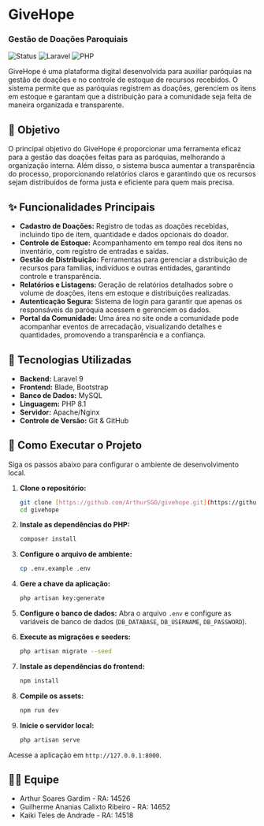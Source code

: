 # GiveHope
### Gestão de Doações Paroquiais

![Status](https://img.shields.io/badge/status-em_desenvolvimento-green)
![Laravel](https://img.shields.io/badge/Laravel-9.15-FF2D20?style=for-the-badge&logo=laravel)
![PHP](https://img.shields.io/badge/PHP-8.1-777BB4?style=for-the-badge&logo=php)

GiveHope é uma plataforma digital desenvolvida para auxiliar paróquias na gestão de doações e no controle de estoque de recursos recebidos. O sistema permite que as paróquias registrem as doações, gerenciem os itens em estoque e garantam que a distribuição para a comunidade seja feita de maneira organizada e transparente.

## 🎯 Objetivo

O principal objetivo do GiveHope é proporcionar uma ferramenta eficaz para a gestão das doações feitas para as paróquias, melhorando a organização interna. Além disso, o sistema busca aumentar a transparência do processo, proporcionando relatórios claros e garantindo que os recursos sejam distribuídos de forma justa e eficiente para quem mais precisa.

## ✨ Funcionalidades Principais

* **Cadastro de Doações:** Registro de todas as doações recebidas, incluindo tipo de item, quantidade e dados opcionais do doador.
* **Controle de Estoque:** Acompanhamento em tempo real dos itens no inventário, com registro de entradas e saídas.
* **Gestão de Distribuição:** Ferramentas para gerenciar a distribuição de recursos para famílias, indivíduos e outras entidades, garantindo controle e transparência.
* **Relatórios e Listagens:** Geração de relatórios detalhados sobre o volume de doações, itens em estoque e distribuições realizadas.
* **Autenticação Segura:** Sistema de login para garantir que apenas os responsáveis da paróquia acessem e gerenciem os dados.
* **Portal da Comunidade:** Uma área no site onde a comunidade pode acompanhar eventos de arrecadação, visualizando detalhes e quantidades, promovendo a transparência e a confiança.

## 🚀 Tecnologias Utilizadas

* **Backend:** Laravel 9
* **Frontend:** Blade, Bootstrap
* **Banco de Dados:** MySQL
* **Linguagem:** PHP 8.1
* **Servidor:** Apache/Nginx
* **Controle de Versão:** Git & GitHub

## 🔧 Como Executar o Projeto

Siga os passos abaixo para configurar o ambiente de desenvolvimento local.

1.  **Clone o repositório:**
    ```bash
    git clone [https://github.com/ArthurSGO/givehope.git](https://github.com/ArthurSGO/givehope.git)
    cd givehope
    ```

2.  **Instale as dependências do PHP:**
    ```bash
    composer install
    ```

3.  **Configure o arquivo de ambiente:**
    ```bash
    cp .env.example .env
    ```

4.  **Gere a chave da aplicação:**
    ```bash
    php artisan key:generate
    ```

5.  **Configure o banco de dados:**
    Abra o arquivo `.env` e configure as variáveis de banco de dados (`DB_DATABASE`, `DB_USERNAME`, `DB_PASSWORD`).

6.  **Execute as migrações e seeders:**
    ```bash
    php artisan migrate --seed
    ```

7.  **Instale as dependências do frontend:**
    ```bash
    npm install
    ```

8.  **Compile os assets:**
    ```bash
    npm run dev
    ```

9.  **Inicie o servidor local:**
    ```bash
    php artisan serve
    ```

Acesse a aplicação em `http://127.0.0.1:8000`.

## 🧑‍💻 Equipe

* Arthur Soares Gardim - RA: 14526
* Guilherme Ananias Calixto Ribeiro - RA: 14652
* Kaiki Teles de Andrade - RA: 14518
